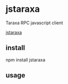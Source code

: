 # jstaraxa
Taraxa RPC javascript client

[jstaraxa](https://www.npmjs.com/package/jstaraxa)

## install
npm install jstaraxa

## usage
